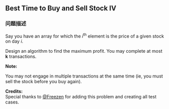 ## Best Time to Buy and Sell Stock IV  
### 问题描述
Say you have an array for which the *i*<sup>th</sup> element is the price of a given stock on day *i*.

Design an algorithm to find the maximum profit. You may complete at most **k** transactions.

**Note:**<br />
You may not engage in multiple transactions at the same time (ie, you must sell the stock before you buy again).

**Credits:**<br />Special thanks to [@Freezen](https://oj.leetcode.com/discuss/user/Freezen) for adding this problem and creating all test cases.
